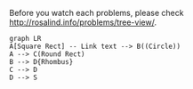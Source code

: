 Before you watch each problems, please check http://rosalind.info/problems/tree-view/.
```mermaid
graph LR
A[Square Rect] -- Link text --> B((Circle))
A --> C(Round Rect)
B --> D{Rhombus}
C --> D
D --> S
```
